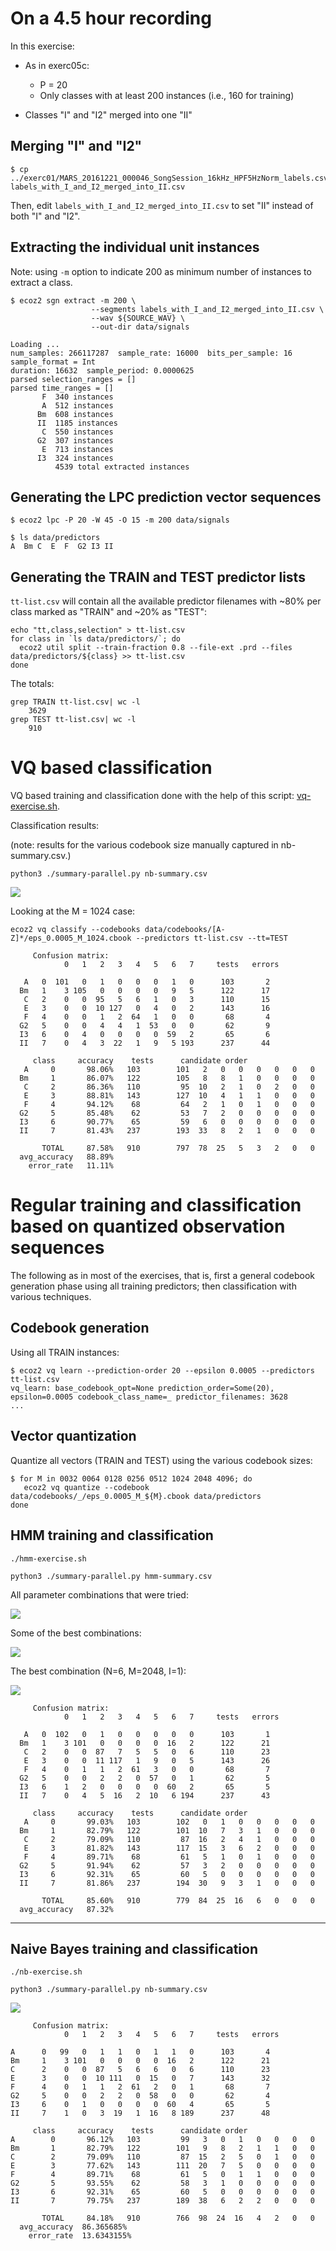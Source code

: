 # On a 4.5 hour recording

In this exercise:

- As in exerc05c:

  - P = 20
  - Only classes with at least 200 instances (i.e., 160 for training)

- Classes "I" and "I2" merged into one "II"

## Merging "I" and "I2"

```
$ cp ../exerc01/MARS_20161221_000046_SongSession_16kHz_HPF5HzNorm_labels.csv labels_with_I_and_I2_merged_into_II.csv
```

Then, edit `labels_with_I_and_I2_merged_into_II.csv` to set "II" instead of both "I" and "I2".

## Extracting the individual unit instances

Note: using `-m` option to indicate 200 as minimum number of instances to extract a class.

```
$ ecoz2 sgn extract -m 200 \
                  --segments labels_with_I_and_I2_merged_into_II.csv \
                  --wav ${SOURCE_WAV} \
                  --out-dir data/signals

Loading ...
num_samples: 266117287  sample_rate: 16000  bits_per_sample: 16  sample_format = Int
duration: 16632  sample_period: 0.0000625
parsed selection_ranges = []
parsed time_ranges = []
       F  340 instances
       A  512 instances
      Bm  608 instances
      II  1185 instances
       C  550 instances
      G2  307 instances
       E  713 instances
      I3  324 instances
          4539 total extracted instances
```

## Generating the LPC prediction vector sequences

```
$ ecoz2 lpc -P 20 -W 45 -O 15 -m 200 data/signals

$ ls data/predictors
A  Bm C  E  F  G2 I3 II
```

## Generating the TRAIN and TEST predictor lists

`tt-list.csv` will contain all the available predictor filenames with
~80% per class marked as "TRAIN" and ~20% as "TEST":

```
echo "tt,class,selection" > tt-list.csv
for class in `ls data/predictors/`; do
  ecoz2 util split --train-fraction 0.8 --file-ext .prd --files data/predictors/${class} >> tt-list.csv
done
```

The totals:

```
grep TRAIN tt-list.csv| wc -l
    3629
grep TEST tt-list.csv| wc -l
    910
```

# VQ based classification

VQ based training and classification done with the help of this script:
[vq-exercise.sh](vq-exercise.sh).

Classification results:

(note: results for the various codebook size manually captured in nb-summary.csv.)

```
python3 ./summary-parallel.py nb-summary.csv
```

![](vq-summary.png)

Looking at the M = 1024 case:

```
ecoz2 vq classify --codebooks data/codebooks/[A-Z]*/eps_0.0005_M_1024.cbook --predictors tt-list.csv --tt=TEST

     Confusion matrix:
            0   1   2   3   4   5   6   7     tests   errors

   A   0  101   0   1   0   0   0   1   0      103       2
  Bm   1    3 105   0   0   0   0   9   5      122      17
   C   2    0   0  95   5   6   1   0   3      110      15
   E   3    0   0  10 127   0   4   0   2      143      16
   F   4    0   0   1   2  64   1   0   0       68       4
  G2   5    0   0   4   4   1  53   0   0       62       9
  I3   6    0   4   0   0   0   0  59   2       65       6
  II   7    0   4   3  22   1   9   5 193      237      44

     class     accuracy    tests      candidate order
   A     0       98.06%   103        101   2   0   0   0   0   0   0
  Bm     1       86.07%   122        105   8   8   1   0   0   0   0
   C     2       86.36%   110         95  10   2   1   0   2   0   0
   E     3       88.81%   143        127  10   4   1   1   0   0   0
   F     4       94.12%    68         64   2   1   0   1   0   0   0
  G2     5       85.48%    62         53   7   2   0   0   0   0   0
  I3     6       90.77%    65         59   6   0   0   0   0   0   0
  II     7       81.43%   237        193  33   8   2   1   0   0   0

       TOTAL     87.58%   910        797  78  25   5   3   2   0   0
  avg_accuracy   88.89%
    error_rate   11.11%
```

# Regular training and classification based on quantized observation sequences

The following as in most of the exercises, that is, first a general codebook generation
phase using all training predictors; then classification with various techniques.

## Codebook generation

Using all TRAIN instances:

```
$ ecoz2 vq learn --prediction-order 20 --epsilon 0.0005 --predictors tt-list.csv
vq_learn: base_codebook_opt=None prediction_order=Some(20), epsilon=0.0005 codebook_class_name=_ predictor_filenames: 3628
...
```

## Vector quantization

Quantize all vectors (TRAIN and TEST) using the various codebook sizes:

```
$ for M in 0032 0064 0128 0256 0512 1024 2048 4096; do
   ecoz2 vq quantize --codebook data/codebooks/_/eps_0.0005_M_${M}.cbook data/predictors
done
```

## HMM training and classification

```
./hmm-exercise.sh

python3 ./summary-parallel.py hmm-summary.csv
```

All parameter combinations that were tried:

![](hmm-summary.png)

Some of the best combinations:

![](hmm-summary-some.png)

The best combination (N=6, M=2048, I=1):

![](hmm-summary-1.png)

```
     Confusion matrix:
            0   1   2   3   4   5   6   7     tests   errors

   A   0  102   0   1   0   0   0   0   0      103       1
  Bm   1    3 101   0   0   0   0  16   2      122      21
   C   2    0   0  87   7   5   5   0   6      110      23
   E   3    0   0  11 117   1   9   0   5      143      26
   F   4    0   1   1   2  61   3   0   0       68       7
  G2   5    0   0   2   2   0  57   0   1       62       5
  I3   6    1   2   0   0   0   0  60   2       65       5
  II   7    0   4   5  16   2  10   6 194      237      43

     class     accuracy    tests      candidate order
   A     0       99.03%   103        102   0   1   0   0   0   0   0
  Bm     1       82.79%   122        101  10   7   3   1   0   0   0
   C     2       79.09%   110         87  16   2   4   1   0   0   0
   E     3       81.82%   143        117  15   3   6   2   0   0   0
   F     4       89.71%    68         61   5   1   0   1   0   0   0
  G2     5       91.94%    62         57   3   2   0   0   0   0   0
  I3     6       92.31%    65         60   5   0   0   0   0   0   0
  II     7       81.86%   237        194  30   9   3   1   0   0   0

       TOTAL     85.60%   910        779  84  25  16   6   0   0   0
  avg_accuracy   87.32%
```

---

## Naive Bayes training and classification

```
./nb-exercise.sh

python3 ./summary-parallel.py nb-summary.csv
```

![](nb-summary.png)

```
     Confusion matrix:
            0   1   2   3   4   5   6   7     tests   errors

A      0   99   0   1   1   0   1   1   0      103       4
Bm     1    3 101   0   0   0   0  16   2      122      21
C      2    0   0  87   5   6   6   0   6      110      23
E      3    0   0  10 111   0  15   0   7      143      32
F      4    0   1   1   2  61   2   0   1       68       7
G2     5    0   0   2   2   0  58   0   0       62       4
I3     6    0   1   0   0   0   0  60   4       65       5
II     7    1   0   3  19   1  16   8 189      237      48

     class     accuracy    tests      candidate order
A        0       96.12%   103         99   3   0   1   0   0   0   0
Bm       1       82.79%   122        101   9   8   2   1   1   0   0
C        2       79.09%   110         87  15   2   5   0   1   0   0
E        3       77.62%   143        111  20   7   5   0   0   0   0
F        4       89.71%    68         61   5   0   1   1   0   0   0
G2       5       93.55%    62         58   3   1   0   0   0   0   0
I3       6       92.31%    65         60   5   0   0   0   0   0   0
II       7       79.75%   237        189  38   6   2   2   0   0   0

       TOTAL     84.18%   910        766  98  24  16   4   2   0   0
  avg_accuracy  86.365685%
    error_rate  13.6343155%
```
